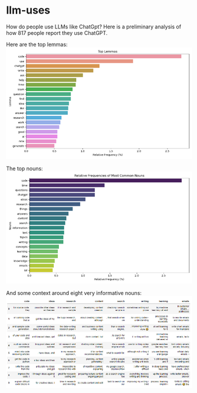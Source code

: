 # llm-uses
How do people use LLMs like ChatGpt?
Here is a preliminary analysis of how 817 people report they use ChatGPT.

Here are the top lemmas:
![Top lemmas in the data set](top_lemmas.png)

The top nouns:
![Top nouns in the data set](top_nouns.png)

And some context around eight very informative nouns:
![Context](word_contexts.png)
